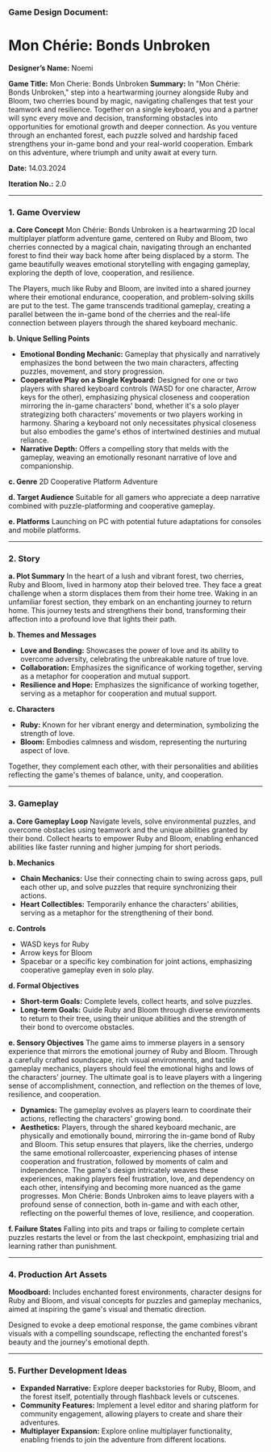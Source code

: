 ### Game Design Document:

# Mon Chérie: Bonds Unbroken

**Designer’s Name:** Noemi

**Game Title:** Mon Cherie: Bonds Unbroken
**Summary:** In "Mon Chérie: Bonds Unbroken," step into a heartwarming journey alongside Ruby and Bloom, two cherries bound by magic, navigating challenges that test your teamwork and resilience. Together on a single keyboard, you and a partner will sync every move and decision, transforming obstacles into opportunities for emotional growth and deeper connection. As you venture through an enchanted forest, each puzzle solved and hardship faced strengthens your in-game bond and your real-world cooperation. Embark on this adventure, where triumph and unity await at every turn.

**Date:** 14.03.2024

**Iteration No.:** 2.0

***

### 1\. Game Overview

**a. Core Concept**
Mon Chérie: Bonds Unbroken is a heartwarming 2D local multiplayer platform adventure game, centered on Ruby and Bloom, two cherries connected by a magical chain, navigating through an enchanted forest to find their way back home after being displaced by a storm. The game beautifully weaves emotional storytelling with engaging gameplay, exploring the depth of love, cooperation, and resilience.

The Players, much like Ruby and Bloom, are invited into a shared journey where their emotional endurance, cooperation, and problem-solving skills are put to the test. The game transcends traditional gameplay, creating a parallel between the in-game bond of the cherries and the real-life connection between players through the shared keyboard mechanic.

**b. Unique Selling Points**

* **Emotional Bonding Mechanic:** Gameplay that physically and narratively emphasizes the bond between the two main characters, affecting puzzles, movement, and story progression.
* **Cooperative Play on a Single Keyboard:** Designed for one or two players with shared keyboard controls (WASD for one character, Arrow keys for the other), emphasizing physical closeness and cooperation mirroring the in-game characters' bond, whether it's a solo player strategizing both characters’ movements or two players working in harmony. Sharing a keyboard not only necessitates physical closeness but also embodies the game's ethos of intertwined destinies and mutual reliance.
* **Narrative Depth:** Offers a compelling story that melds with the gameplay, weaving an emotionally resonant narrative of love and companionship.

**c. Genre**
2D Cooperative Platform Adventure

**d. Target Audience**
Suitable for all gamers who appreciate a deep narrative combined with puzzle-platforming and cooperative gameplay.

**e. Platforms**
Launching on PC with potential future adaptations for consoles and mobile platforms.

***

### 2\. Story

**a. Plot Summary**
In the heart of a lush and vibrant forest, two cherries, Ruby and Bloom, lived in harmony atop their beloved tree. They face a great challenge when a storm displaces them from their home tree. Waking in an unfamiliar forest section, they embark on an enchanting journey to return home. This journey tests and strengthens their bond, transforming their affection into a profound love that lights their path.

**b. Themes and Messages**

* **Love and Bonding:** Showcases the power of love and its ability to overcome adversity, celebrating the unbreakable nature of true love.
* **Collaboration:** Emphasizes the significance of working together, serving as a metaphor for cooperation and mutual support.
* **Resilience and Hope:** Emphasizes the significance of working together, serving as a metaphor for cooperation and mutual support.

**c. Characters**

* **Ruby:** Known for her vibrant energy and determination, symbolizing the strength of love.
* **Bloom:** Embodies calmness and wisdom, representing the nurturing aspect of love.

Together, they complement each other, with their personalities and abilities reflecting the game's themes of balance, unity, and cooperation.

***

### 3\. Gameplay
**a. Core Gameplay Loop**
Navigate levels, solve environmental puzzles, and overcome obstacles using teamwork and the unique abilities granted by their bond. Collect hearts to empower Ruby and Bloom, enabling enhanced abilities like faster running and higher jumping for short periods.

**b. Mechanics**

* **Chain Mechanics:** Use their connecting chain to swing across gaps, pull each other up, and solve puzzles that require synchronizing their actions.
* **Heart Collectibles:** Temporarily enhance the characters' abilities, serving as a metaphor for the strengthening of their bond.

**c. Controls**

* WASD keys for Ruby
* Arrow keys for Bloom
* Spacebar or a specific key combination for joint actions, emphasizing cooperative gameplay even in solo play.

**d. Formal Objectives**

* **Short-term Goals:** Complete levels, collect hearts, and solve puzzles.
* **Long-term Goals:** Guide Ruby and Bloom through diverse environments to return to their tree, using their unique abilities and the strength of their bond to overcome obstacles.

**e. Sensory Objectives**
The game aims to immerse players in a sensory experience that mirrors the emotional journey of Ruby and Bloom. Through a carefully crafted soundscape, rich visual environments, and tactile gameplay mechanics, players should feel the emotional highs and lows of the characters' journey. The ultimate goal is to leave players with a lingering sense of accomplishment, connection, and reflection on the themes of love, resilience, and cooperation.
* **Dynamics:** The gameplay evolves as players learn to coordinate their actions, reflecting the characters' growing bond.
* **Aesthetics:** Players, through the shared keyboard mechanic, are physically and emotionally bound, mirroring the in-game bond of Ruby and Bloom. This setup ensures that players, like the cherries, undergo the same emotional rollercoaster, experiencing phases of intense cooperation and frustration, followed by moments of calm and independence. The game's design intricately weaves these experiences, making players feel frustration, love, and dependency on each other, intensifying and becoming more nuanced as the game progresses. Mon Chérie: Bonds Unbroken aims to leave players with a profound sense of connection, both in-game and with each other, reflecting on the powerful themes of love, resilience, and cooperation.

**f. Failure States**
Falling into pits and traps or failing to complete certain puzzles restarts the level or from the last checkpoint, emphasizing trial and learning rather than punishment.

***

### 4. Production Art Assets

**Moodboard:** Includes enchanted forest environments, character designs for Ruby and Bloom, and visual concepts for puzzles and gameplay mechanics, aimed at inspiring the game's visual and thematic direction.

Designed to evoke a deep emotional response, the game combines vibrant visuals with a compelling soundscape, reflecting the enchanted forest's beauty and the journey's emotional depth.

***

### 5. Further Development Ideas

* **Expanded Narrative:** Explore deeper backstories for Ruby, Bloom, and the forest itself, potentially through flashback levels or cutscenes.
* **Community Features:** Implement a level editor and sharing platform for community engagement, allowing players to create and share their adventures.
* **Multiplayer Expansion:** Explore online multiplayer functionality, enabling friends to join the adventure from different locations.


